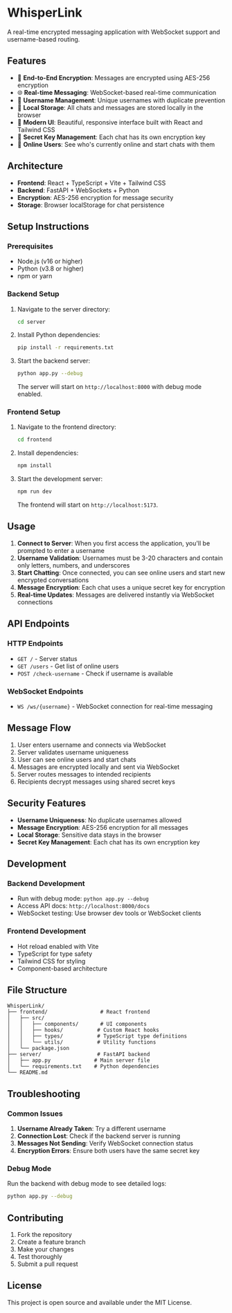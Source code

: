 # WhisperLink

A real-time encrypted messaging application with WebSocket support and username-based routing.

## Features

- 🔐 **End-to-End Encryption**: Messages are encrypted using AES-256 encryption
- 🌐 **Real-time Messaging**: WebSocket-based real-time communication
- 👤 **Username Management**: Unique usernames with duplicate prevention
- 💾 **Local Storage**: All chats and messages are stored locally in the browser
- 🎨 **Modern UI**: Beautiful, responsive interface built with React and Tailwind CSS
- 🔑 **Secret Key Management**: Each chat has its own encryption key
- 👥 **Online Users**: See who's currently online and start chats with them

## Architecture

- **Frontend**: React + TypeScript + Vite + Tailwind CSS
- **Backend**: FastAPI + WebSockets + Python
- **Encryption**: AES-256 encryption for message security
- **Storage**: Browser localStorage for chat persistence

## Setup Instructions

### Prerequisites

- Node.js (v16 or higher)
- Python (v3.8 or higher)
- npm or yarn

### Backend Setup

1. Navigate to the server directory:
   ```bash
   cd server
   ```

2. Install Python dependencies:
   ```bash
   pip install -r requirements.txt
   ```

3. Start the backend server:
   ```bash
   python app.py --debug
   ```

   The server will start on `http://localhost:8000` with debug mode enabled.

### Frontend Setup

1. Navigate to the frontend directory:
   ```bash
   cd frontend
   ```

2. Install dependencies:
   ```bash
   npm install
   ```

3. Start the development server:
   ```bash
   npm run dev
   ```

   The frontend will start on `http://localhost:5173`.

## Usage

1. **Connect to Server**: When you first access the application, you'll be prompted to enter a username
2. **Username Validation**: Usernames must be 3-20 characters and contain only letters, numbers, and underscores
3. **Start Chatting**: Once connected, you can see online users and start new encrypted conversations
4. **Message Encryption**: Each chat uses a unique secret key for encryption
5. **Real-time Updates**: Messages are delivered instantly via WebSocket connections

## API Endpoints

### HTTP Endpoints

- `GET /` - Server status
- `GET /users` - Get list of online users
- `POST /check-username` - Check if username is available

### WebSocket Endpoints

- `WS /ws/{username}` - WebSocket connection for real-time messaging

## Message Flow

1. User enters username and connects via WebSocket
2. Server validates username uniqueness
3. User can see online users and start chats
4. Messages are encrypted locally and sent via WebSocket
5. Server routes messages to intended recipients
6. Recipients decrypt messages using shared secret keys

## Security Features

- **Username Uniqueness**: No duplicate usernames allowed
- **Message Encryption**: AES-256 encryption for all messages
- **Local Storage**: Sensitive data stays in the browser
- **Secret Key Management**: Each chat has its own encryption key

## Development

### Backend Development

- Run with debug mode: `python app.py --debug`
- Access API docs: `http://localhost:8000/docs`
- WebSocket testing: Use browser dev tools or WebSocket clients

### Frontend Development

- Hot reload enabled with Vite
- TypeScript for type safety
- Tailwind CSS for styling
- Component-based architecture

## File Structure

```
WhisperLink/
├── frontend/                 # React frontend
│   ├── src/
│   │   ├── components/       # UI components
│   │   ├── hooks/           # Custom React hooks
│   │   ├── types/           # TypeScript type definitions
│   │   └── utils/           # Utility functions
│   └── package.json
├── server/                  # FastAPI backend
│   ├── app.py              # Main server file
│   └── requirements.txt    # Python dependencies
└── README.md
```

## Troubleshooting

### Common Issues

1. **Username Already Taken**: Try a different username
2. **Connection Lost**: Check if the backend server is running
3. **Messages Not Sending**: Verify WebSocket connection status
4. **Encryption Errors**: Ensure both users have the same secret key

### Debug Mode

Run the backend with debug mode to see detailed logs:
```bash
python app.py --debug
```

## Contributing

1. Fork the repository
2. Create a feature branch
3. Make your changes
4. Test thoroughly
5. Submit a pull request

## License

This project is open source and available under the MIT License.
